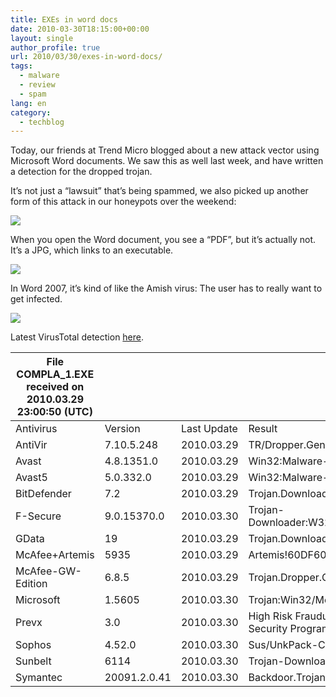 ```yaml
---
title: EXEs in word docs
date: 2010-03-30T18:15:00+00:00
layout: single
author_profile: true
url: 2010/03/30/exes-in-word-docs/
tags:
  - malware
  - review
  - spam
lang: en
category: 
  - techblog
---
```

Today, our friends at Trend Micro blogged about a new attack vector using Microsoft Word documents. We saw this as well last week, and have written a detection for the dropped trojan.

It’s not just a “lawsuit” that’s being spammed, we also picked up another form of this attack in our honeypots over the weekend:

![](/images/2010/03/wordvector182312388.png)

When you open the Word document, you see a “PDF”, but it’s actually not. It’s a JPG, which links to an executable.

![](/images/2010/03/document12381231231238.png)

In Word 2007, it’s kind of like the Amish virus: The user has to really want to get infected.

![](/images/2010/03/openpackage12388.png)

Latest VirusTotal detection [here](http://www.virustotal.com/analisis/3a3e521cdf84c32035f64821be844599253d5f3567199e2acced7178267a3252-1269903650).

|        File COMPLA_1.EXE received on 2010.03.29 23:00:50 (UTC)      |                          |                         |                                                   |
|---------------------------------------------------------------------|--------------------------|-------------------------|---------------------------------------------------|
|        Antivirus                                                    |        Version           |        Last Update      |        Result                                     |
|        AntiVir                                                      |        7.10.5.248        |        2010.03.29       |        TR/Dropper.Gen                             |
|        Avast                                                        |        4.8.1351.0        |        2010.03.29       |        Win32:Malware-gen                          |
|        Avast5                                                       |        5.0.332.0         |        2010.03.29       |        Win32:Malware-gen                          |
|        BitDefender                                                  |        7.2               |        2010.03.29       |        Trojan.Downloader.JMZC                     |
|        F-Secure                                                     |        9.0.15370.0       |        2010.03.30       |        Trojan-Downloader:W32/Lapurd.E             |
|        GData                                                        |        19                |        2010.03.29       |        Trojan.Downloader.JMZC                     |
|        McAfee+Artemis                                               |        5935              |        2010.03.29       |        Artemis!60DF604563A1                       |
|        McAfee-GW-Edition                                            |        6.8.5             |        2010.03.29       |        Trojan.Dropper.Gen                         |
|        Microsoft                                                    |        1.5605            |        2010.03.30       |        Trojan:Win32/Meredrop                      |
|        Prevx                                                        |        3.0               |        2010.03.30       |        High Risk Fraudulent Security Program      |
|        Sophos                                                       |        4.52.0            |        2010.03.30       |        Sus/UnkPack-C                              |
|        Sunbelt                                                      |        6114              |        2010.03.30       |        Trojan-Downloader                          |
|        Symantec                                                     |        20091.2.0.41      |        2010.03.30       |        Backdoor.Trojan                            |